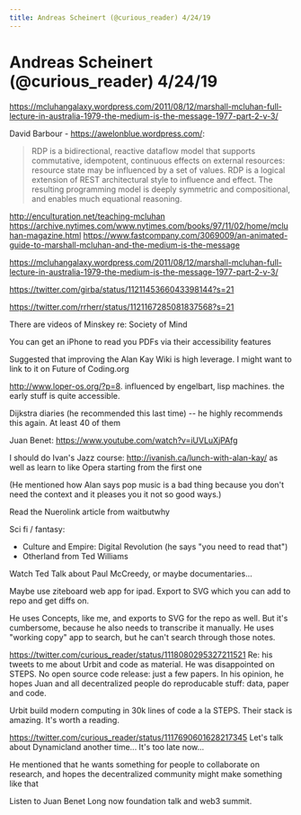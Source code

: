 ```yaml
---
title: Andreas Scheinert (@curious_reader) 4/24/19
---
```


# Andreas Scheinert (@curious_reader) 4/24/19

https://mcluhangalaxy.wordpress.com/2011/08/12/marshall-mcluhan-full-lecture-in-australia-1979-the-medium-is-the-message-1977-part-2-v-3/

David Barbour - https://awelonblue.wordpress.com/: 
> RDP is a bidirectional, reactive dataflow model that supports commutative, idempotent, continuous effects on external resources: resource state may be influenced by a set of values. RDP is a logical extension of REST architectural style to influence and effect. The resulting programming model is deeply symmetric and compositional, and enables much equational reasoning.

http://enculturation.net/teaching-mcluhan
https://archive.nytimes.com/www.nytimes.com/books/97/11/02/home/mcluhan-magazine.html
https://www.fastcompany.com/3069009/an-animated-guide-to-marshall-mcluhan-and-the-medium-is-the-message

https://mcluhangalaxy.wordpress.com/2011/08/12/marshall-mcluhan-full-lecture-in-australia-1979-the-medium-is-the-message-1977-part-2-v-3/

https://twitter.com/girba/status/1121145366043398144?s=21

https://twitter.com/rrherr/status/1121167285081837568?s=21

There are videos of Minskey re: Society of Mind

You can get an iPhone to read you PDFs via their accessibility features

Suggested that improving the Alan Kay Wiki is high leverage. I might want to link to it on Future of Coding.org

http://www.loper-os.org/?p=8. influenced by engelbart, lisp machines. the early stuff is quite accessible.

Dijkstra diaries (he recommended this last time) -- he highly recommends this again. At least 40 of them

Juan Benet: https://www.youtube.com/watch?v=iUVLuXjPAfg

I should do Ivan's Jazz course: http://ivanish.ca/lunch-with-alan-kay/ as well as learn to like Opera starting from the first one

(He mentioned how Alan says pop music is a bad thing because you don't need the context and it pleases you it not so good ways.)

Read the Nuerolink article from waitbutwhy

Sci fi / fantasy:

* Culture and Empire: Digital Revolution (he says "you need to read that")
* Otherland from Ted Williams

Watch Ted Talk about Paul McCreedy, or maybe documentaries...

Maybe use ziteboard web app for ipad. Export to SVG which you can add to repo and get diffs on.

He uses Concepts, like me, and exports to SVG for the repo as well. But it's cumbersome, because he also needs to transcribe it manually. He uses "working copy" app to search, but he can't search through those notes.

https://twitter.com/curious_reader/status/1118080295327211521
Re: his tweets to me about Urbit and code as material. He was disappointed on STEPS. No open source code release: just a few papers. In his opinion, he hopes 
Juan and all decentralized people do reproducable stuff: data, paper and code. 

Urbit build modern computing in 30k lines of code a la STEPS. Their stack is amazing. It's worth a reading.

https://twitter.com/curious_reader/status/1117690601628217345
Let's talk about Dynamicland another time... It's too late now...

He mentioned that he wants something for people to collaborate on research, and hopes the decentralized community might make something like that

Listen to Juan Benet Long now foundation talk and web3 summit.
